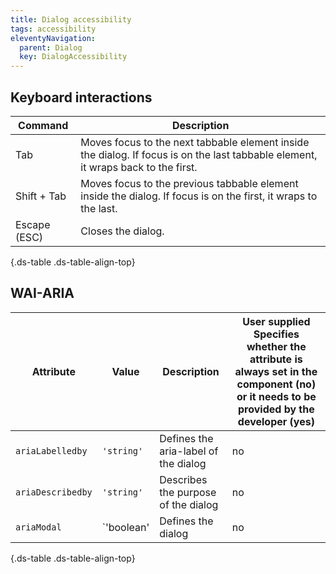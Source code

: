 ```yaml
---
title: Dialog accessibility
tags: accessibility
eleventyNavigation:
  parent: Dialog
  key: DialogAccessibility
---
```

<section>

## Keyboard interactions

<div class="ds-table-wrapper">

|Command|Description|
|-|-|
|Tab|Moves focus to the next tabbable element inside the dialog. If focus is on the last tabbable element, it wraps back to the first.|
|Shift + Tab|Moves focus to the previous tabbable element inside the dialog. If focus is on the first, it wraps to the last.|
|Escape (ESC)|Closes the dialog.|

{.ds-table .ds-table-align-top}

</div>

</section>

<section>

## WAI-ARIA

<div class="ds-table-wrapper">

|Attribute|Value|Description|User supplied  <sl-icon name="info" aria-describedby="tooltip1" size="md"></sl-icon><sl-tooltip id="tooltip1">Specifies whether the attribute is always set in the component (no) or it needs to be provided by the developer (yes)</sl-tooltip>|
|-|-|-|-|
|`ariaLabelledby`|`'string'`|Defines the aria-label of the dialog|no|
|`ariaDescribedby`|`'string'`|Describes the purpose of the dialog|no|
|`ariaModal`|`'boolean'|Defines the dialog|no|

{.ds-table .ds-table-align-top}

</div>

</section>

